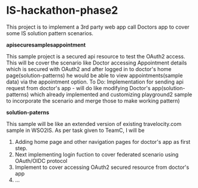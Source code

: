 # IS-hackathon-phase2

This project is to implement a 3rd party web app call Doctors app to cover some IS solution pattern scenarios. 

**apisecuresamplesappointment**

This sample project is a secured api resource to test the OAuth2 access. This will be cover the scenario like Doctor accessing Appointment details which is secured with OAuth2 and after logged in to doctor's home page(solution-patterns) he would be able to view appointments(sample data) via the appointment option.
To Do: Implementation for sending api request from doctor's app - will do like modifying Doctor's app(solution-patterns) which already implemented and customizing playground2 sample to incorporate the scenario and merge those to make working pattern) 

**solution-paterns**

This sample will be like an extended version of existing travelocity.com sample in WSO2IS.
As per task given to TeamC, I will be 
1. Adding home page and other navigation pages for doctor's app as first step. 
2. Next implementing login fuction to cover federated scenario using OAuth/OIDC protocol
3. Implement to cover accessing OAuth2 secured resource from doctor's app
4. ...
